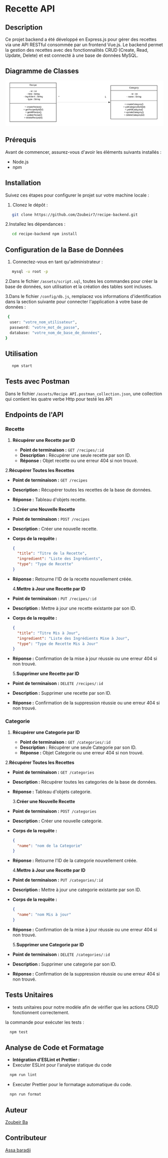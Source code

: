 # Recette API

## Description

Ce projet backend a été développé en Express.js pour gérer des recettes via une API RESTful consommée par un frontend Vue.js. Le backend permet la gestion des recettes avec des fonctionnalités CRUD (Create, Read, Update, Delete) et est connecté à une base de données MySQL.

## Diagramme de Classes

![Diagramme de Classes](./src/assets/D-classe.png)

## Prérequis

Avant de commencer, assurez-vous d'avoir les éléments suivants installés :

- Node.js
- npm

## Installation

Suivez ces étapes pour configurer le projet sur votre machine locale :

1. Clonez le dépôt :

```bash
   git clone https://github.com/Zoubeir7/recipe-backend.git
```

2.Installez les dépendances :

```bash
   cd recipe-backend npm install
```

## Configuration de la Base de Données

1. Connectez-vous en tant qu'administrateur :

```bash
   mysql -u root -p
```

2.Dans le fichier `/assets/script.sql`, toutes les commandes pour créer la base de données, son utilisation et la création des tables sont incluses.

3.Dans le fichier `/config/db.js`, remplacez vos informations d'identification dans la section suivante pour connecter l'application à votre base de données :

```bash
 {
  user: "votre_nom_utilisateur",
  password: "votre_mot_de_passe",
  database: "votre_nom_de_base_de_données",
}
```

## Utilisation

```bash
   npm start
```

## Tests avec Postman

Dans le fichier `/assets/Recipe API.postman_collection.json`, une collection qui contient les quatre verbe Http pour testé les API

## Endpoints de l'API

### Recette

1. **Récupérer une Recette par ID**

   - **Point de terminaison :** `GET /recipes/:id`
   - **Description :** Récupérer une seule recette par son ID.
   - **Réponse :** Objet recette ou une erreur 404 si non trouvé.

2.**Récupérer Toutes les Recettes**

- **Point de terminaison :** `GET /recipes`
- **Description :** Récupérer toutes les recettes de la base de données.
- **Réponse :** Tableau d'objets recette.

  3.**Créer une Nouvelle Recette**

- **Point de terminaison :** `POST /recipes`
- **Description :** Créer une nouvelle recette.
- **Corps de la requête :**

  ```json
  {
    "title": "Titre de la Recette",
    "ingredient": "Liste des Ingrédients",
    "type": "Type de Recette"
  }
  ```

- **Réponse :** Retourne l'ID de la recette nouvellement créée.

  4.**Mettre à Jour une Recette par ID**

- **Point de terminaison :** `PUT /recipes/:id`
- **Description :** Mettre à jour une recette existante par son ID.
- **Corps de la requête :**

  ```json
  {
    "title": "Titre Mis à Jour",
    "ingredient": "Liste des Ingrédients Mise à Jour",
    "type": "Type de Recette Mis à Jour"
  }
  ```

- **Réponse :** Confirmation de la mise à jour réussie ou une erreur 404 si non trouvé.

  5.**Supprimer une Recette par ID**

- **Point de terminaison :** `DELETE /recipes/:id`
- **Description :** Supprimer une recette par son ID.
- **Réponse :** Confirmation de la suppression réussie ou une erreur 404 si non trouvé.

### Categorie

1. **Récupérer une Categorie par ID**

   - **Point de terminaison :** `GET /categories/:id`
   - **Description :** Récupérer une seule Categorie par son ID.
   - **Réponse :** Objet Categorie ou une erreur 404 si non trouvé.

2.**Récupérer Toutes les Recettes**

- **Point de terminaison :** `GET /categories`
- **Description :** Récupérer toutes les categories de la base de données.
- **Réponse :** Tableau d'objets categorie.

  3.**Créer une Nouvelle Recette**

- **Point de terminaison :** `POST /categories`
- **Description :** Créer une nouvelle categorie.
- **Corps de la requête :**

  ```json
  {
    "name": "nom de la Categorie"
  }
  ```

- **Réponse :** Retourne l'ID de la categorie nouvellement créée.

  4.**Mettre à Jour une Recette par ID**

- **Point de terminaison :** `PUT /categories/:id`
- **Description :** Mettre à jour une categorie existante par son ID.
- **Corps de la requête :**

  ```json
  {
    "name": "nom Mis à jour"
  }
  ```

- **Réponse :** Confirmation de la mise à jour réussie ou une erreur 404 si non trouvé.

  5.**Supprimer une Categorie par ID**

- **Point de terminaison :** `DELETE /categories/:id`
- **Description :** Supprimer une categorie par son ID.
- **Réponse :** Confirmation de la suppression réussie ou une erreur 404 si non trouvé.

## Tests Unitaires

- tests unitaires pour notre modèle afin de vérifier que les actions CRUD fonctionnent correctement.

la commande pour exécuter les tests :

```bash
  npm test
```

## Analyse de Code et Formatage

- **Intégration d'ESLint et Prettier :**
- Executer ESLint pour l'analyse statique du code

```bash
  npm run lint
```

- Executer Prettier pour le formatage automatique du code.

```bash
  npn run format
```

## Auteur

[Zoubeir Ba](https://github.com/Zoubeir7)

## Contributeur

[Assa baradji](https://github.com/AssaBaradji)

